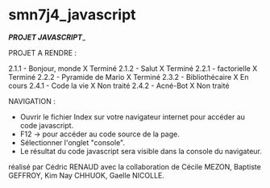 # smn7j4_javascript


___________________PROJET JAVASCRIPT____________________


PROJET A RENDRE :

2.1.1 - Bonjour, monde      X Terminé
2.1.2 - Salut               X Terminé
2.2.1 - factorielle         X Terminé
2.2.2 - Pyramide de Mario   X Terminé
2.3.2 - Bibliothécaire      X En cours
2.4.1 - Code la vie         X Non traité
2.4.2 - Acné-Bot            X Non traité


NAVIGATION :

- Ouvrir le fichier Index sur votre navigateur internet pour accéder au code javascript.
- F12 -> pour accéder au code source de la page.
- Sélectionner l'onglet "console".
- Le résultat du code javascript sera visible dans la console du navigateur.


réalisé par Cédric RENAUD
avec la collaboration de Cécile MEZON, Baptiste GEFFROY, Kim Nay CHHUOK, Gaelle NICOLLE.
